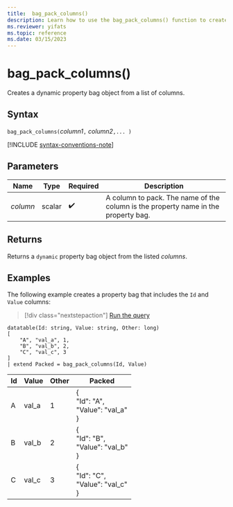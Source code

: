 ```yaml
---
title:  bag_pack_columns()
description: Learn how to use the bag_pack_columns() function to create a dynamic JSON object from a list of columns.
ms.reviewer: yifats
ms.topic: reference
ms.date: 03/15/2023
---
```

# bag_pack_columns()

Creates a dynamic property bag object from a list of columns.

## Syntax

`bag_pack_columns(`*column1*`,` *column2*`,... )`

[!INCLUDE [syntax-conventions-note](../includes/syntax-conventions-note.md)]

## Parameters

| Name | Type | Required | Description |
|--|--|--|--|
|*column*| scalar |  :heavy_check_mark: | A column to pack. The name of the column is the property name in the property bag.|

## Returns

Returns a `dynamic` property bag object from the listed *columns*.

## Examples

The following example creates a property bag that includes the `Id` and `Value` columns:

> [!div class="nextstepaction"]
> <a href="https://dataexplorer.azure.com/clusters/help/databases/Samples?query=H4sIAAAAAAAAA0tJLAHCpJxUDc8UK4XikqLMvHQdhbDEnNJUBNe/JCO1yEohJz8vXZOXK5qXSwEIlByVdBSUyhJz4hOBDEMdqKgTTDQJyDCCiTrDRJOBDGNerlherhqF1IqS1LwUhYDE5OzUFAVbhaTE9PgCICc+OT+nNDevGOgkqFM0AV8bSzWnAAAA" target="_blank">Run the query</a>

```kusto
datatable(Id: string, Value: string, Other: long)
[
    "A", "val_a", 1,
    "B", "val_b", 2,
    "C", "val_c", 3
]
| extend Packed = bag_pack_columns(Id, Value)
```

|Id|Value|Other|Packed|
|---|---|---|---|
|A|val_a|1|{<br>  "Id": "A",<br>  "Value": "val_a"<br>}|
|B|val_b|2|{<br>  "Id": "B",<br>  "Value": "val_b"<br>}|
|C|val_c|3|{<br>  "Id": "C",<br>  "Value": "val_c"<br>}|